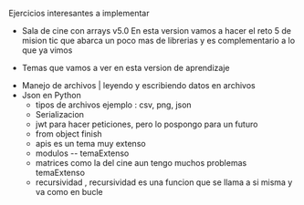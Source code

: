Ejercicios interesantes a implementar 
 - Sala de cine con arrays
v5.0 En esta version vamos a hacer el reto 5 de mision tic que abarca un poco mas de librerias y es complementario a lo que ya vimos 
 * Temas que vamos a ver en esta version de aprendizaje 
 - Manejo de archivos | leyendo y escribiendo datos en archivos 
 - Json en Python
    - tipos de archivos ejemplo : csv, png, json 
    - Serializacion 
    - jwt para hacer peticiones, pero lo pospongo para un futuro
    - from object finish
    - apis es un tema muy extenso 
    - modulos -- temaExtenso 
    - matrices como la del cine aun tengo muchos problemas temaExtenso
    - recursividad , recursividad es una funcion que se llama a si misma y va como en bucle 
    

